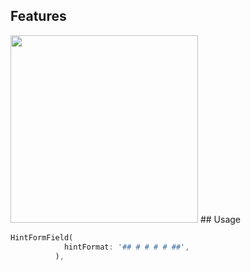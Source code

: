 <!--
This README describes the package. If you publish this package to pub.dev,
this README's contents appear on the landing page for your package.

For information about how to write a good package README, see the guide for
[writing package pages](https://dart.dev/guides/libraries/writing-package-pages).

For general information about developing packages, see the Dart guide for
[creating packages](https://dart.dev/guides/libraries/create-library-packages)
and the Flutter guide for
[developing packages and plugins](https://flutter.dev/developing-packages).
-->

## Features


<img width="300" src="https://github.com/HamadaAllipy/hint_form_field/assets/48868414/1110904e-0592-4c45-8a22-5ebcbe25cba8"/>
## Usage

```dart
HintFormField(
            hintFormat: '## # # # # ##',
          ),
```
